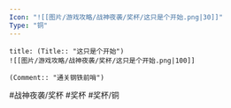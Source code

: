 ```yaml
---
Icon: "![[图片/游戏攻略/战神夜袭/奖杯/这只是个开始.png|30]]"
Type: "铜"
---
```

```ad-common-bronze-trophy
title: (Title:: "这只是个开始")
![[图片/游戏攻略/战神夜袭/奖杯/这只是个开始.png|100]]

(Comment:: "通关钢铁前哨")
```

#战神夜袭/奖杯 #奖杯 #奖杯/铜
